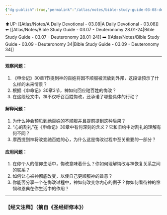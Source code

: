 ```yaml
---
{"dg-publish":true,"permalink":"/atlas/notes/bible-study-guide-03-08-deuteronomy-30-01-10/"}
---
```


⬆️UP: [[Atlas/Notes/A Daily Devotional - 03.08\|A Daily Devotional - 03.08]]
⬅️ [[Atlas/Notes/Bible Study Guide - 03.07 - Deuteronomy 28.01-24\|Bible Study Guide - 03.07 - Deuteronomy 28.01-24]]
➡️ [[Atlas/Notes/Bible Study Guide - 03.09 - Deuteronomy 34\|Bible Study Guide - 03.09 - Deuteronomy 34]] 

---

#### 观察问题：

1. 《申命记》30章1节提到神的百姓将因不顺服被流放到外邦，这段话预示了什么样的未来情景？
2. 根据《申命记》30章3节，神如何回应祂百姓的悔改？
3. 在这段经文中，神不仅呼召百姓悔改，还承诺了哪些具体的行动？

#### 解释问题：

1. 为什么神会预见到祂百姓的不顺服并且提前提到这种后果？
2. “心的割礼”在《申命记》30章中有何深刻的含义？它和旧约中对割礼的理解有何不同？
3. 摩西提到神将改变祂百姓的心，为什么这是悔改过程中至关重要的一部分？

#### 应用问题：

1. 在你个人的信仰生活中，悔改意味着什么？你如何理解悔改与神恢复关系之间的联系？
2. 如何让心被神彻底改变，以使自己更顺服神的旨意？
3. 你能否分享一个在悔改过程中，神如何改变你内心的例子？你如何看待神的怜悯和恩典在你生活中的作用？

---
### 【经文注释】（摘自《圣经研修本》）
